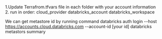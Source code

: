 1.Update Terrafrom.tfvars  file in each folder with your account information
2. run in order:
cloud_provider
databricks_account
databricks_workspace

We can get metastore id by running command
databricks auth login --host https://accounts.cloud.databricks.com --account-id [your id]
databricks metastors summary
